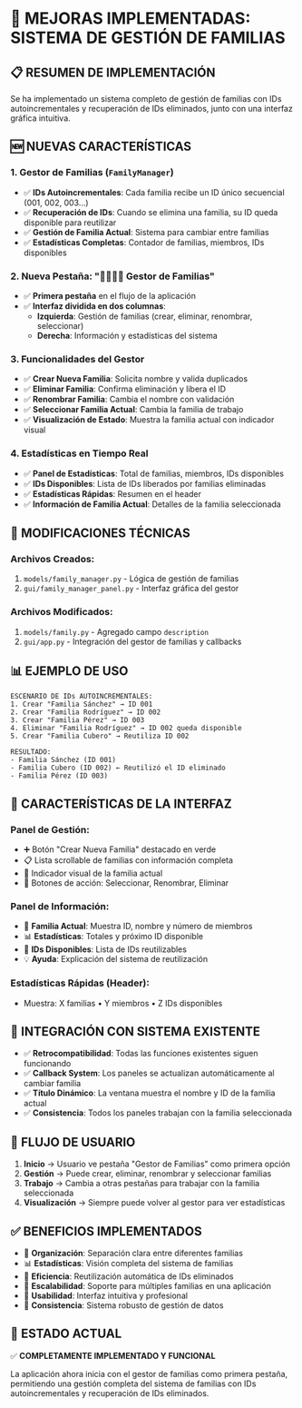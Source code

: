 # 🎯 MEJORAS IMPLEMENTADAS: SISTEMA DE GESTIÓN DE FAMILIAS

## 📋 RESUMEN DE IMPLEMENTACIÓN

Se ha implementado un sistema completo de gestión de familias con IDs autoincrementales y recuperación de IDs eliminados, junto con una interfaz gráfica intuitiva.

## 🆕 NUEVAS CARACTERÍSTICAS

### 1. **Gestor de Familias (`FamilyManager`)**
- ✅ **IDs Autoincrementales**: Cada familia recibe un ID único secuencial (001, 002, 003...)
- ✅ **Recuperación de IDs**: Cuando se elimina una familia, su ID queda disponible para reutilizar
- ✅ **Gestión de Familia Actual**: Sistema para cambiar entre familias
- ✅ **Estadísticas Completas**: Contador de familias, miembros, IDs disponibles

### 2. **Nueva Pestaña: "👨‍👩‍👧‍👦 Gestor de Familias"**
- ✅ **Primera pestaña** en el flujo de la aplicación
- ✅ **Interfaz dividida en dos columnas**:
  - **Izquierda**: Gestión de familias (crear, eliminar, renombrar, seleccionar)
  - **Derecha**: Información y estadísticas del sistema

### 3. **Funcionalidades del Gestor**
- ✅ **Crear Nueva Familia**: Solicita nombre y valida duplicados
- ✅ **Eliminar Familia**: Confirma eliminación y libera el ID
- ✅ **Renombrar Familia**: Cambia el nombre con validación
- ✅ **Seleccionar Familia Actual**: Cambia la familia de trabajo
- ✅ **Visualización de Estado**: Muestra la familia actual con indicador visual

### 4. **Estadísticas en Tiempo Real**
- ✅ **Panel de Estadísticas**: Total de familias, miembros, IDs disponibles
- ✅ **IDs Disponibles**: Lista de IDs liberados por familias eliminadas
- ✅ **Estadísticas Rápidas**: Resumen en el header
- ✅ **Información de Familia Actual**: Detalles de la familia seleccionada

## 🔧 MODIFICACIONES TÉCNICAS

### **Archivos Creados**:
1. `models/family_manager.py` - Lógica de gestión de familias
2. `gui/family_manager_panel.py` - Interfaz gráfica del gestor

### **Archivos Modificados**:
1. `models/family.py` - Agregado campo `description`
2. `gui/app.py` - Integración del gestor de familias y callbacks

## 📊 EJEMPLO DE USO

```
ESCENARIO DE IDs AUTOINCREMENTALES:
1. Crear "Familia Sánchez" → ID 001
2. Crear "Familia Rodríguez" → ID 002  
3. Crear "Familia Pérez" → ID 003
4. Eliminar "Familia Rodríguez" → ID 002 queda disponible
5. Crear "Familia Cubero" → Reutiliza ID 002

RESULTADO:
- Familia Sánchez (ID 001)
- Familia Cubero (ID 002) ← Reutilizó el ID eliminado
- Familia Pérez (ID 003)
```

## 🎨 CARACTERÍSTICAS DE LA INTERFAZ

### **Panel de Gestión**:
- ➕ Botón "Crear Nueva Familia" destacado en verde
- 📋 Lista scrollable de familias con información completa
- 👑 Indicador visual de la familia actual
- 🔄 Botones de acción: Seleccionar, Renombrar, Eliminar

### **Panel de Información**:
- 👑 **Familia Actual**: Muestra ID, nombre y número de miembros
- 📊 **Estadísticas**: Totales y próximo ID disponible
- 🔄 **IDs Disponibles**: Lista de IDs reutilizables
- 💡 **Ayuda**: Explicación del sistema de reutilización

### **Estadísticas Rápidas (Header)**:
- Muestra: X familias • Y miembros • Z IDs disponibles

## 🔄 INTEGRACIÓN CON SISTEMA EXISTENTE

- ✅ **Retrocompatibilidad**: Todas las funciones existentes siguen funcionando
- ✅ **Callback System**: Los paneles se actualizan automáticamente al cambiar familia
- ✅ **Título Dinámico**: La ventana muestra el nombre y ID de la familia actual
- ✅ **Consistencia**: Todos los paneles trabajan con la familia seleccionada

## 🎯 FLUJO DE USUARIO

1. **Inicio** → Usuario ve pestaña "Gestor de Familias" como primera opción
2. **Gestión** → Puede crear, eliminar, renombrar y seleccionar familias
3. **Trabajo** → Cambia a otras pestañas para trabajar con la familia seleccionada
4. **Visualización** → Siempre puede volver al gestor para ver estadísticas

## ✅ BENEFICIOS IMPLEMENTADOS

- 🎯 **Organización**: Separación clara entre diferentes familias
- 📊 **Estadísticas**: Visión completa del sistema de familias
- 🔄 **Eficiencia**: Reutilización automática de IDs eliminados
- 👥 **Escalabilidad**: Soporte para múltiples familias en una aplicación
- 🎨 **Usabilidad**: Interfaz intuitiva y profesional
- 💾 **Consistencia**: Sistema robusto de gestión de datos

## 🚀 ESTADO ACTUAL

✅ **COMPLETAMENTE IMPLEMENTADO Y FUNCIONAL**

La aplicación ahora inicia con el gestor de familias como primera pestaña, permitiendo una gestión completa del sistema de familias con IDs autoincrementales y recuperación de IDs eliminados.
